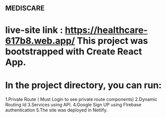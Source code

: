 ## MEDISCARE

# live-site link : https://healthcare-617b8.web.app/ This project was bootstrapped with Create React App.

# In the project directory, you can run:

1.Private Route ( Must Login to see private route components) 2.Dynamic Routing Id 3.Services using API. 4.Google Sign UP using FIrebase authentication 5.The site was deployed in Netlify.

